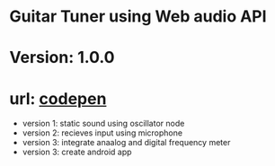 <h1>Guitar Tuner using Web audio API</h1>
<h1>Version: 1.0.0</h1>
<h1>url: <a href="https://codepen.io/mikebernal/pen/BbqBKw">codepen</a></h1>
<ul>
    <li>version 1: static sound using oscillator node</li>
    <li>version 2: recieves input using microphone</li>
    <li>version 3: integrate anaalog and digital frequency meter</li>
    <li>version 3: create android app</li>
</ul>